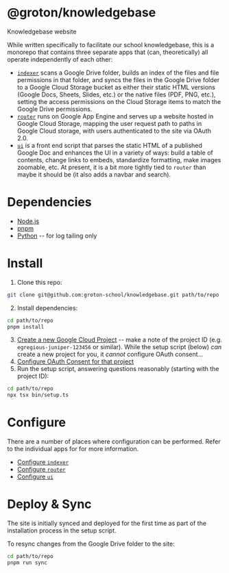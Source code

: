 # @groton/knowledgebase

Knowledgebase website

While written specifically to facilitate our school knowledgebase, this is a monorepo that contains three separate apps that (can, theoretically) all operate independently of each other:

- [`indexer`](./apps/indexer) scans a Google Drive folder, builds an index of the files and file permissions in that folder, and syncs the files in the Google Drive folder to a Google Cloud Storage bucket as either their static HTML versions (Google Docs, Sheets, Slides, etc.) or the native files (PDF, PNG, etc.), setting the access permissions on the Cloud Storage items to match the Google Drive permissions.
- [`router`](./apps/router) runs on Google App Engine and serves up a website hosted in Google Cloud Storage, mapping the user request path to paths in Google Cloud storage, with users authenticated to the site via OAuth 2.0.
- [`ui`](./apps/ui) is a front end script that parses the static HTML of a published Google Doc and enhances the UI in a variety of ways: build a table of contents, change links to embeds, standardize formatting, make images zoomable, etc. At present, it is a bit more tightly tied to `router` than maybe it should be (it also adds a navbar and search).

# Dependencies

- [Node.js](https://nodejs.org/)
- [pnpm](https://pnpm.io/)
- [Python](https://www.python.org/) -- for log tailing only

# Install

1. Clone this repo:

```sh
git clone git@github.com:groton-school/knowledgebase.git path/to/repo
```

2. Install dependencies:

```sh
cd path/to/repo
pnpm install
```

3. [Create a new Google Cloud Project](https://console.cloud.google.com/projectcreate) -- make a note of the project ID (e.g. `egregious-juniper-123456` or similar). While the setup script (below) _can_ create a new project for you, it _cannot_ configure OAuth consent...
4. [Configure OAuth Consent for that project](https://console.cloud.google.com/apis/credentials/consent)
5. Run the setup script, answering questions reasonably (starting with the project ID):

```sh
cd path/to/repo
npx tsx bin/setup.ts
```

# Configure

There are a number of places where configuration can be performed. Refer to the individual apps for for more information.

- [Configure `indexer`](./apps/indexer#configure)
- [Configure `router`](./apps/router#configure)
- [Configure `ui`](./apps/ui#configure)

# Deploy & Sync

The site is initially synced and deployed for the first time as part of the installation process in the setup script.

To resync changes from the Google Drive folder to the site:

```sh
cd path/to/repo
pnpm run sync
```
